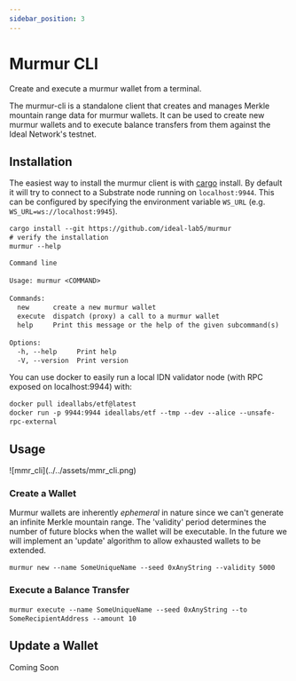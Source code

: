 ```yaml
---
sidebar_position: 3
---
```


# Murmur CLI

Create and execute a murmur wallet from a terminal.

The murmur-cli is a standalone client that creates and manages Merkle mountain range data for murmur wallets. It can be used to create new murmur wallets and to execute balance transfers from them against the Ideal Network's testnet.

## Installation

The easiest way to install the murmur client is with [cargo](https://doc.rust-lang.org/cargo/) install. By default it will try to connect to a Substrate node running on `localhost:9944`. This can be configured by specifying the environment variable `WS_URL` (e.g. `WS_URL=ws://localhost:9945`).

``` shell
cargo install --git https://github.com/ideal-lab5/murmur
# verify the installation
murmur --help
```

```
Command line

Usage: murmur <COMMAND>

Commands:
  new      create a new murmur wallet
  execute  dispatch (proxy) a call to a murmur wallet
  help     Print this message or the help of the given subcommand(s)

Options:
  -h, --help     Print help
  -V, --version  Print version
```

You can use docker to easily run a local IDN validator node (with RPC exposed on localhost:9944) with:

``` shell
docker pull ideallabs/etf@latest
docker run -p 9944:9944 ideallabs/etf --tmp --dev --alice --unsafe-rpc-external
```

## Usage 

<div style={{ textAlign: 'center' }}>
![mmr_cli](../../assets/mmr_cli.png)
</div>

### Create a Wallet

Murmur wallets are inherently *ephemeral* in nature since we can't generate an infinite Merkle mountain range. The 'validity' period determines the number of future blocks when the wallet will be executable. In the future we will implement an 'update' algorithm to allow exhausted wallets to be extended. 

``` shell
murmur new --name SomeUniqueName --seed 0xAnyString --validity 5000
```

### Execute a Balance Transfer

``` shell
murmur execute --name SomeUniqueName --seed 0xAnyString --to SomeRecipientAddress --amount 10
```

## Update a Wallet
Coming Soon